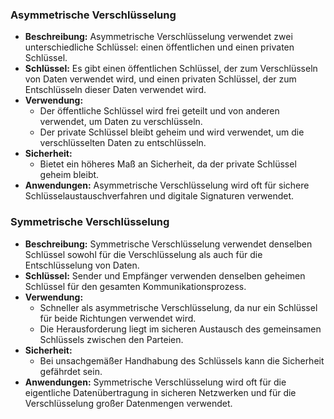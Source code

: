 ### Asymmetrische Verschlüsselung

- **Beschreibung:** Asymmetrische Verschlüsselung verwendet zwei unterschiedliche Schlüssel: einen öffentlichen und einen privaten Schlüssel.
- **Schlüssel:** Es gibt einen öffentlichen Schlüssel, der zum Verschlüsseln von Daten verwendet wird, und einen privaten Schlüssel, der zum Entschlüsseln dieser Daten verwendet wird.
- **Verwendung:**
  - Der öffentliche Schlüssel wird frei geteilt und von anderen verwendet, um Daten zu verschlüsseln.
  - Der private Schlüssel bleibt geheim und wird verwendet, um die verschlüsselten Daten zu entschlüsseln.
- **Sicherheit:**
  - Bietet ein höheres Maß an Sicherheit, da der private Schlüssel geheim bleibt.
- **Anwendungen:** Asymmetrische Verschlüsselung wird oft für sichere Schlüsselaustauschverfahren und digitale Signaturen verwendet.

### Symmetrische Verschlüsselung

- **Beschreibung:** Symmetrische Verschlüsselung verwendet denselben Schlüssel sowohl für die Verschlüsselung als auch für die Entschlüsselung von Daten.
- **Schlüssel:** Sender und Empfänger verwenden denselben geheimen Schlüssel für den gesamten Kommunikationsprozess.
- **Verwendung:**
  - Schneller als asymmetrische Verschlüsselung, da nur ein Schlüssel für beide Richtungen verwendet wird.
  - Die Herausforderung liegt im sicheren Austausch des gemeinsamen Schlüssels zwischen den Parteien.
- **Sicherheit:**
  - Bei unsachgemäßer Handhabung des Schlüssels kann die Sicherheit gefährdet sein.
- **Anwendungen:** Symmetrische Verschlüsselung wird oft für die eigentliche Datenübertragung in sicheren Netzwerken und für die Verschlüsselung großer Datenmengen verwendet.
